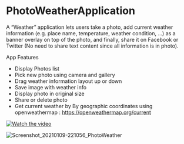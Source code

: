 # PhotoWeatherApplication

A “Weather” application lets users take a photo, add current weather information (e.g. place name, temperature, weather condition, …) as a banner overlay on top of the photo, and finally, share it on Facebook or Twitter (No need to share text content since all information is in photo).

App Features
- Display Photos list
- Pick new photo using camera and gallery
- Drag weather information layout up or down
- Save image with weather info
- Display photo in original size
- Share or delete photo
- Get current weather by By geographic coordinates using openweathermap : https://openweathermap.org/current


[![Watch the video]()](https://drive.google.com/file/d/1X3Hvr-paOGelWG0tWdxmvdP7BSlJsvwN/view?usp=sharing) 

![Screenshot_20210109-221056_PhotoWeather](https://user-images.githubusercontent.com/25500250/104108128-dbd56980-52ca-11eb-97d9-4d1849e7ffe0.jpg)



